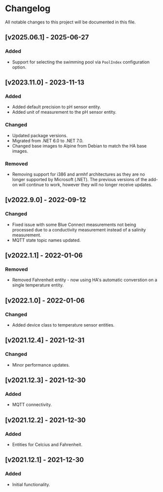# Changelog
All notable changes to this project will be documented in this file.

## [v2025.06.1] - 2025-06-27

### Added
- Support for selecting the swimming pool via `PoolIndex` configuration option.

## [v2023.11.0] - 2023-11-13

### Added

- Added default precision to pH sensor entity.
- Added unit of measurement to the pH sensor entity.

### Changed

- Updated package versions.
- Migrated from .NET 6.0 to .NET 7.0.
- Changed base images to Alpine from Debian to match the HA base images.

### Removed

- Removing support for i386 and armhf architectures as they are no longer supported by Microsoft (.NET). The previous versions of the add-on will continue to work, however they will no longer receive updates.

## [v2022.9.0] - 2022-09-12

### Changed
- Fixed issue with some Blue Connect measurements not being processed due to a conductivity measurement instead of a salinity measurement.
- MQTT state topic names updated.

## [v2022.1.1] - 2022-01-06

### Removed
- Removed Fahrenheit entity - now using HA's automatic converstion on a single temperature entity.

## [v2022.1.0] - 2022-01-06

### Changed
- Added device class to temperature sensor entities.

## [v2021.12.4] - 2021-12-31

### Changed
- Minor performance updates.

## [v2021.12.3] - 2021-12-30

### Added
- MQTT connectivity.

## [v2021.12.2] - 2021-12-30

### Added
- Entities for Celcius and Fahrenheit.

## [v2021.12.1] - 2021-12-30

### Added
- Initial functionality.
